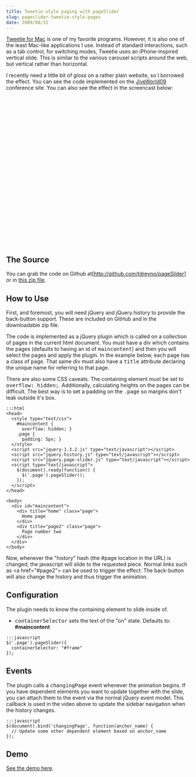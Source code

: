 ```yaml
---
title: Tweetie-style paging with pageSlider
slug: pageslider-tweetie-style-pages
date: 2009/08/31
---
```


[Tweetie for Mac]: http://www.atebits.com/tweetie-mac/
[JiveWorld09]:     http://www.jivesoftware.com/jiveworld/faqs

[Tweetie for Mac] is one of my favorite programs. However, it is also one of the least Mac-like applications I use. Instead of standard interactions, such as a tab control, for switching modes, Tweetie uses an iPhone-inspired
vertical slide. This is similar to the various carousel scripts around the web, but vertical rather than horizontal.

I recently need a little bit of gloss on a rather plain website, so I borrowed the effect. You can see the code implemented on the [JiveWorld09] conference site. You can also see the effect in the screencast below:

<div class='flash'>
  <object height='404' width='400'>
    <param name='allowfullscreen' value='true' />
    <param name='allowscriptaccess' value='always' />
    <param name='movie' value='http://vimeo.com/moogaloop.swf?clip_id=6371313&amp;server=vimeo.com&amp;show_title=1&amp;show_byline=1&amp;show_portrait=0&amp;color=00ADEF&amp;fullscreen=1' />
    <embed allowfullscreen='true' allowscriptaccess='always' height='404' src='http://vimeo.com/moogaloop.swf?clip_id=6371313&amp;server=vimeo.com&amp;show_title=1&amp;show_byline=1&amp;show_portrait=0&amp;color=00ADEF&amp;fullscreen=1' type='application/x-shockwave-flash' width='400'></embed>
  </object>
</div>

[http://github.com/tdreyno/pageSlider]: http://github.com/tdreyno/pageSlider
[code-zip]: http://cloud.github.com/downloads/tdreyno/pageSlider/pageSlider.zip
[See the demo here]: /pageSlider/demo.html

The Source
----------

You can grab the code on Github at[http://github.com/tdreyno/pageSlider]
or in [this zip file][code-zip].

How to Use
----------

First, and foremost, you will need jQuery and jQuery.history to provide the back-button support. These are included on GitHub and in the downloadable zip file.

The code is implemented as a jQuery plugin which is called on a collection of pages in the current html document. You must have a div which contains the pages (defaults to having an id of <tt>maincontent</tt>) and then you will select the pages and apply the plugin. In the example below, each page has a class of <tt>page</tt>. That same div must also have a <tt>title</tt> attribute declaring the unique name for referring to that page.

There are also some CSS caveats. The containing element must be set to <tt>overflow: hidden;</tt>. Additionally, calculating heights on the pages can be difficult. The best way is to set a padding on the <tt>.page</tt> so margins don't leak outside it's box.

    :::html
    <head>
      <style type="text/css">
        #maincontent {
          overflow: hidden; }
        .page {
          padding: 5px; }
      </style>
      <script src="jquery-1.3.2.js" type="text/javascript"></script>
      <script src="jquery.history.js" type="text/javascript"></script>
      <script src="jquery.page-slider.js" type="text/javascript"></script>
      <script type="text/javascript">
        $(document).ready(function() {
          $('.page').pageSlider();
        });
      </script>
    </head>
  
    <body>
      <div id="maincontent">
        <div title="home" class="page">
          Home page
        </div>
        <div title="page2" class="page">
          Page number two
        </div>
      </div>
    </body>

Now, whenever the "history" hash (the #page location in the URL) is changed, the javascript will slide to the requested piece. Normal links such as &lt;a href="#page2"&gt; can be used to trigger the effect. The back-button will also change the history and thus trigger the animation.

Configuration
-------------

The plugin needs to know the containing element to slide inside of.

<ul><li><tt>containerSelector</tt> sets the text of the "on" state. Defaults to: <strong>#maincontent</strong></li></ul>

    :::javascript
    $('.page').pageSlider({
      containerSelector: "#frame"
    });

Events
------

The plugin calls a <tt>changingPage</tt> event whenever the animation begins. If you have dependent elements you want to update together with the slide, you can attach them to the event via the normal jQuery event model. This callback is used in the video above to update the sidebar navigation when the history changes.

    :::javascript
    $(document).bind('changingPage', function(anchor_name) {
      // Update some other dependent element based on anchor_name
    });

Demo
----

[See the demo here].